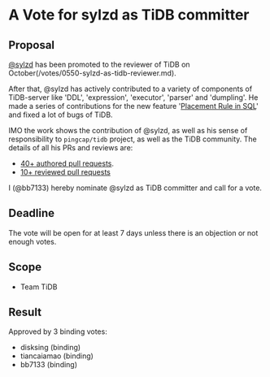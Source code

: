 # A Vote for sylzd as TiDB committer

## Proposal

[@sylzd](https://github.com/sylzd) has been promoted to the reviewer of TiDB on October(/votes/0550-sylzd-as-tidb-reviewer.md).

After that, @sylzd has actively contributed to a variety of components of TiDB-server like 'DDL', 'expression', 'executor', 'parser' and 'dumpling'. He made a series of contributions for the new feature '[Placement Rule in SQL](https://docs.pingcap.com/tidb/stable/placement-rules-in-sql)' and fixed a lot of bugs of TiDB.

IMO the work shows the contribution of @sylzd, as well as his sense of responsibility to `pingcap/tidb` project, as well as the TiDB community. The details of all his PRs and reviews are:

* [40+ authored pull requests](https://github.com/pingcap/tidb/commits?author=sylzd).
* [10+ reviewed pull requests](https://github.com/pingcap/tidb/pulls?q=is%3Apr+reviewed-by%sylzd)

I (@bb7133) hereby nominate @sylzd as TiDB committer and call for a vote.

## Deadline

The vote will be open for at least 7 days unless there is an objection or not enough votes.

## Scope

* Team TiDB

## Result

Approved by 3 binding votes:

* disksing (binding)
* tiancaiamao (binding)
* bb7133 (binding)
